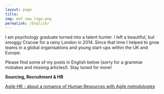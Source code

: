 ```yaml
---
layout: page
title: 
img: mof_new_logo.png
permalink: /English/
---
```


<div class="mt50"></div>
I am psychology graduate turned into a talent hunter. I left a beautiful, but smoggy Cracow for a rainy London in 2014. Since that time I helped to grow teams in a global organisations and young start-ups within the UK and Europe.

Please find some of my posts in English below (sorry for a grammar mistakes and missing articles!). Stay tuned for more!





<b>Sourcing, Recruitment & HR</b>

<a href="http://ministryoftalent.co.uk/2016/10/15/agilehr_en/">Agile HR - about a romance of Human Resources with Agile metodologies</a>


<br>
<br>
<br>
<br>






